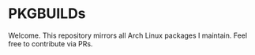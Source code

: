 # PKGBUILDs

Welcome. This repository mirrors all Arch Linux packages I maintain.
Feel free to contribute via PRs.
